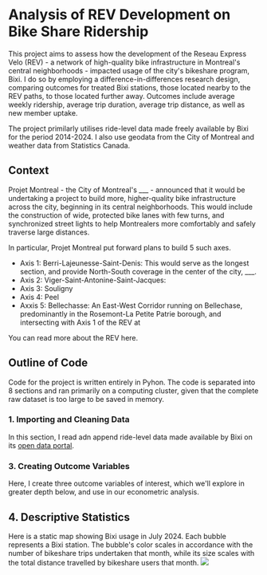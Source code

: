 # Analysis of REV Development on Bike Share Ridership

This project aims to assess how the development of the Reseau Express Velo (REV) - a network of high-quality bike infrastructure in Montreal's central neighborhoods - impacted usage of the city's bikeshare program, Bixi. I do so by employing a difference-in-differences research design, comparing outcomes for treated Bixi stations, those located nearby to the REV paths, to those located further away. Outcomes include average weekly ridership, average trip duration, average trip distance, as well as new member uptake.

The project primilarly utilises ride-level data made freely available by Bixi for the period 2014-2024. I also use geodata from the City of Montreal and weather data from Statistics Canada.

## Context
Projet Montreal - the City of Montreal's ___ - announced that it would be undertaking a project to build more, higher-quality bike infrastructure across the city, beginning in its central neighborhoods. This would include the construction of wide, protected bike lanes with few turns, and synchronized street lights to help Montrealers more comfortably and safely traverse large distances. 

In particular, Projet Montreal put forward plans to build 5 such axes. 

- Axis 1: Berri-Lajeunesse-Saint-Denis: This would serve as the longest section, and provide North-South coverage in the center of the city, ___.
- Axis 2: Viger-Saint-Antonine-Saint-Jacques:
- Axis 3: Souligny
- Axis 4: Peel
- Axxis 5: Bellechasse: An East-West Corridor running on Bellechase, predominantly in the Rosemont-La Petite Patrie borough, and intersecting with Axis 1 of the REV at 

You can read more about the REV here.

## Outline of Code
Code for the project is written entirely in Pyhon. The code is separated into 8 sections and ran primarily on a computing cluster, given that the complete raw dataset is too large to be saved in memory.

### 1. Importing and Cleaning Data
In this section, I read adn append ride-level data made available by Bixi on its [open data portal](https://bixi.com/en/open-data/).


### 3. Creating Outcome Variables
Here, I create three outcome variables of interest, which we'll explore in greater depth below, and use in our econometric analysis.

## 4. Descriptive Statistics
 
Here is a static map showing Bixi usage in July 2024. Each bubble represents a Bixi station. The bubble's color scales in accordance with the number of bikeshare trips undertaken that month, while its size scales with the total distance travelled by bikeshare users that month. ![](https://github.com/robertialenti/Bixi/raw/main/static_map.png)

